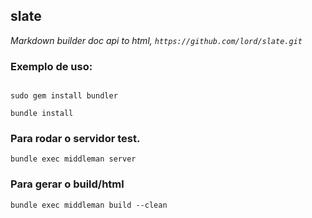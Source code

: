 

## slate
*Markdown builder doc api to html, `https://github.com/lord/slate.git`*


### Exemplo de uso:

```shell

sudo gem install bundler

bundle install

```

### Para rodar o servidor test.

```shell
bundle exec middleman server
```

### Para gerar o build/html
```shell
bundle exec middleman build --clean
```

